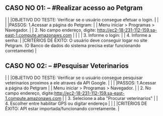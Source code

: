  CASO NO	01:   –  #Realizar acesso ao Petgram                                                                                          
---------------------------------------------------------------------------------------------------------------------------------------
|                                                                                                                                         |
|OBJETIVO DO TESTE:	Verificar se o usuário consegue efetuar o login.                                                                      |
|                                                                                                                                         |
|PASSOS: 1.Acessar a página do Petgram:                                                                                                   |
|                      Menu iniciar > Programas > Navegador.                                                                              |
|                     2.	No campo endereço, digite: http://ec2-18-231-112-159.sa-east-1.compute.amazonaws.com                             |
|                                                                                                                                         |
|                     3.	Informe o login:                                                                                                 |
|                      4.	Informe a senha:                                                                                                |
|CRITÉRIOS DE ÊXITO:	O usuário deve conseguir logar no site Petgram. (O Banco de dados do sistema precisa estar funcionando corretamente) |
 

 CASO NO	02:   –  #Pesquisar Veterinarios                                                                                              
---------------------------------------------------------------------------------------------------------------------------------------
|                                                                                                                                         |
|OBJETIVO DO TESTE:	Verificar se o usuário consegue pesquisar veterinarios proximos a ele atraves da API Google.                          |
|                                                                                                                                         |
|PASSOS:               1.Acessar a página do Petgram                                                                                      |
|                      Menu iniciar > Programas > Navegador.                                                                              |
|                      2.	No campo endereço, digite:http://ec2-18-231-112-159.sa-east-1.compute.amazonaws.com                             |
|                      3.	Selecione a aba "Procurar veterinarios"                                                                         |  |                      4. Escolher entre habilitar GPS ou digitar endereço                                                                | 
|                                                                                                                                         | 
|CRITÉRIOS DE ÊXITO:	API estar importada/funcionando corretamente.                                                                        |
